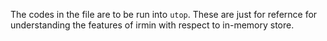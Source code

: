 The codes in the file are to be run into `utop`. These are just for refernce for understanding the features of irmin with respect to in-memory store.
